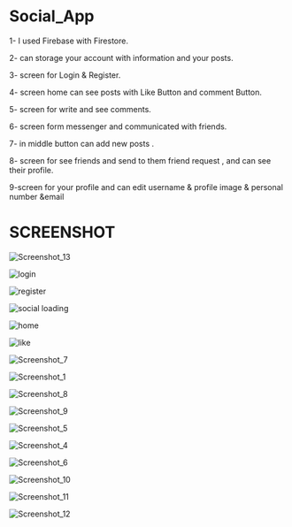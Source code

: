 # Social_App

1- I used Firebase with Firestore.

2- can storage your account with information and your posts.

3- screen for Login & Register.

4- screen home can see posts with Like Button and comment Button.

5- screen for write and see comments.

6- screen form messenger and communicated with friends.

7- in middle button can add new posts .

8- screen for see friends and send to them friend request , and can see their profile.

9-screen for your profile and can edit username & profile image & personal number &email

# SCREENSHOT

![Screenshot_13](https://user-images.githubusercontent.com/91891462/179549040-9e6a0518-8ef6-4f33-87bf-4d068cb09ecd.png)


![login](https://user-images.githubusercontent.com/91891462/179547573-73877112-01f3-4756-b2b7-5b3490a4485a.png)

![register](https://user-images.githubusercontent.com/91891462/179547598-0bda357e-60a6-4fa0-a200-3a3df97768e9.png)

![social loading](https://user-images.githubusercontent.com/91891462/179529041-9de31c91-8697-4e48-b95a-df9f1a0c9800.png)

![home](https://user-images.githubusercontent.com/91891462/179549907-816b6668-0503-411a-a4c9-d232963f2a88.png)

![like](https://user-images.githubusercontent.com/91891462/179549991-67c41e6f-6165-435a-b252-2ffa15c24af0.png)

![Screenshot_7](https://user-images.githubusercontent.com/91891462/179549455-4f89a82c-5d7e-46c0-b4d2-afe937038102.png)

![Screenshot_1](https://user-images.githubusercontent.com/91891462/179550314-14417937-c839-4aef-a2ca-0f72f593314e.png)

![Screenshot_8](https://user-images.githubusercontent.com/91891462/179550390-a4f6712d-2378-4fad-945e-404683a14934.png)

![Screenshot_9](https://user-images.githubusercontent.com/91891462/179550418-081959bc-56b4-47e7-aea4-06f52c302a50.png)

![Screenshot_5](https://user-images.githubusercontent.com/91891462/179550449-d66674d0-1630-4258-b68f-0f757adbe130.png)

![Screenshot_4](https://user-images.githubusercontent.com/91891462/179550477-e5cc09e3-12e5-4bce-b091-f9bef118712e.png)

![Screenshot_6](https://user-images.githubusercontent.com/91891462/179551055-f6081f7e-7f8c-43be-afa8-b5e6a75092c1.png)

![Screenshot_10](https://user-images.githubusercontent.com/91891462/179551135-3bba0f0d-cd85-4182-ab54-66332fd2a1f7.png)

![Screenshot_11](https://user-images.githubusercontent.com/91891462/179551151-41e97712-0e13-48d2-bb28-afbe229d184d.png)

![Screenshot_12](https://user-images.githubusercontent.com/91891462/179551172-22ca6212-214e-488f-8883-a5c03b98f9b7.png)
